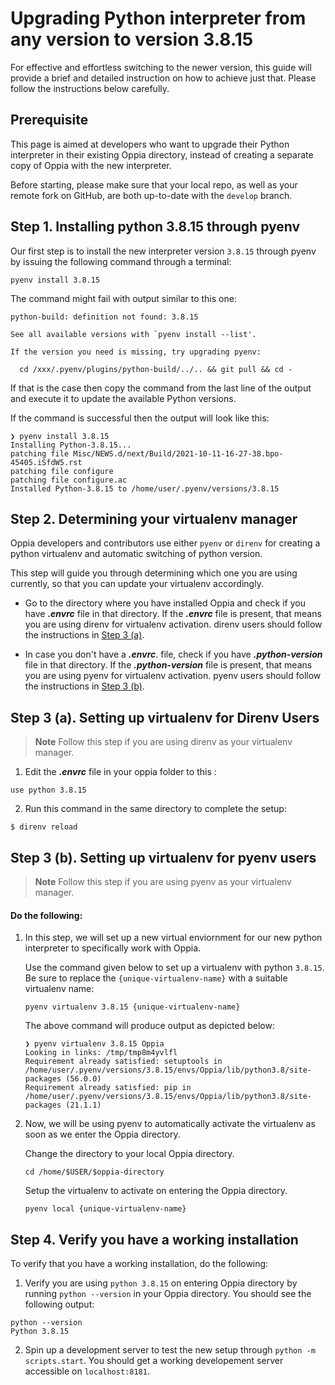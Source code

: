 # Upgrading Python interpreter from any version to version 3.8.15

For effective and effortless switching to the newer version, this guide will provide a brief and detailed instruction on how to achieve just that. Please follow the instructions below carefully.

## Prerequisite

This page is aimed at developers who want to upgrade their Python interpreter in their existing Oppia directory, instead of creating a separate copy of Oppia with the new interpreter.

Before starting, please make sure that your local repo, as well as your remote fork on GitHub, are both up-to-date with the `develop` branch.

## Step 1. Installing python 3.8.15 through pyenv
Our first step is to install the new interpreter version `3.8.15` through pyenv by issuing the following command through a terminal:
```
pyenv install 3.8.15
```

The command might fail with output similar to this one:

```
python-build: definition not found: 3.8.15

See all available versions with `pyenv install --list'.

If the version you need is missing, try upgrading pyenv:

  cd /xxx/.pyenv/plugins/python-build/../.. && git pull && cd -
```

If that is the case then copy the command from the last line of the output and 
execute it to update the available Python versions.

If the command is successful then the output will look like this:
```
❯ pyenv install 3.8.15
Installing Python-3.8.15...
patching file Misc/NEWS.d/next/Build/2021-10-11-16-27-38.bpo-45405.iSfdW5.rst
patching file configure
patching file configure.ac
Installed Python-3.8.15 to /home/user/.pyenv/versions/3.8.15
```

## Step 2. Determining your virtualenv manager

Oppia developers and contributors use either `pyenv` or `direnv` for creating a python virtualenv and automatic switching of python version.

This step will guide you through determining which one you are using currently, so that you can update your virtualenv accordingly.
* Go to the directory where you have installed Oppia and check if you have ***.envrc*** file in that directory. If the ***.envrc*** file is present, that means you are using direnv for virtualenv activation. direnv users should follow the instructions in [Step 3 (a)](#step-3-(a).-setting-up-virtualenv-for-direnv-users).

* In case you don't have a ***.envrc***. file, check if you have ***.python-version*** file in that directory. If the ***.python-version*** file is present, that means you are using pyenv for virtualenv activation. pyenv users should follow the instructions in [Step 3 (b)](#step-3-(b).-setting-up-virtualenv-for-pyenv-users).

## Step 3 (a). Setting up virtualenv for Direnv Users
> **Note**
> Follow this step if you are using direnv as your virtualenv manager.

1. Edit the ***.envrc*** file in your oppia folder to this :
```
use python 3.8.15
```

2. Run this command in the same directory to complete the setup:
```
$ direnv reload
```

## Step 3 (b). Setting up virtualenv for pyenv users
> **Note**
> Follow this step if you are using pyenv as your virtualenv manager.

#### Do the following:

1. In this step, we will set up a new virtual enviornment for our new python interpreter to specifically work with Oppia.

    Use the command given below to set up a virtualenv with python `3.8.15`. Be sure to replace the `{unique-virtualenv-name}` with a suitable virtualenv name:

    ```
    pyenv virtualenv 3.8.15 {unique-virtualenv-name}
    ```
    The above command will produce output as depicted below:

    ```
    ❯ pyenv virtualenv 3.8.15 Oppia
    Looking in links: /tmp/tmp8m4yvlfl
    Requirement already satisfied: setuptools in /home/user/.pyenv/versions/3.8.15/envs/Oppia/lib/python3.8/site-packages (56.0.0)
    Requirement already satisfied: pip in /home/user/.pyenv/versions/3.8.15/envs/Oppia/lib/python3.8/site-packages (21.1.1)
    ```

2. Now, we will be using pyenv to automatically activate the virtualenv as soon as we enter the Oppia directory.
    
    Change the directory to your local Oppia directory.
    ```
    cd /home/$USER/$oppia-directory 
    ```

    Setup the virtualenv to activate on entering the Oppia directory.
    ```
    pyenv local {unique-virtualenv-name}
    ```

## Step 4. Verify you have a working installation
To verify that you have a working installation, do the following:

1. Verify you are using `python 3.8.15` on entering Oppia directory by running `python --version` in your Oppia directory. You should see the following output:
```
python --version
Python 3.8.15
```

2. Spin up a development server to test the new setup through `python -m scripts.start`. You should get a working developement server accessible on `localhost:8181`.
